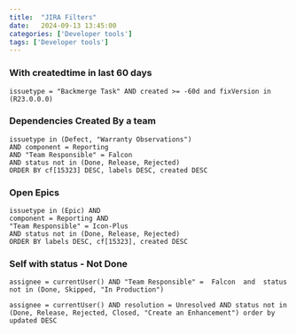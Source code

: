 ```yaml
---
title:  "JIRA Filters"
date:   2024-09-13 13:45:00
categories: ['Developer tools']
tags: ['Developer tools']
---
```



### With createdtime in last 60 days
```jql
issuetype = "Backmerge Task" AND created >= -60d and fixVersion in (R23.0.0.0)
```

### Dependencies Created By a team
```jql
issuetype in (Defect, "Warranty Observations") 
AND component = Reporting 
AND "Team Responsible" = Falcon 
AND status not in (Done, Release, Rejected) 
ORDER BY cf[15323] DESC, labels DESC, created DESC
```


### Open Epics
```jql
issuetype in (Epic) AND 
component = Reporting AND 
"Team Responsible" = Icon-Plus 
AND status not in (Done, Release, Rejected) 
ORDER BY labels DESC, cf[15323], created DESC
```

### Self with status - Not Done
```jql
assignee = currentUser() AND "Team Responsible" =  Falcon  and  status not in (Done, Skipped, "In Production")
```
```jql
assignee = currentUser() AND resolution = Unresolved AND status not in (Done, Release, Rejected, Closed, "Create an Enhancement") order by updated DESC
```